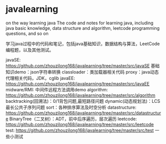 # javalearning

on the way learning java
The code and notes for learning java, including java basic knowledge, data structure and algorithm, leetcode programming questions, and so on

学习java过程中的代码和笔记，包括java基础知识，数据结构与算法，LeetCode编程题，以及其他测试。

javaSE:
    https://github.com/zhouzilong168/javalearning/tree/master/src/javaSE
    基础知识demo：json字符串转换
    classloader：类加载器相关代码
    proxy：java动态代理相关代码，JDK，cglib
javaEE:
    https://github.com/zhouzilong168/javalearning/tree/master/src/javaEE
    midware/RMI: 中间件远程方法调用demo
algorithm:
    https://github.com/zhouzilong168/javalearning/tree/master/src/algorithm
    backtracking(回溯法)：0/1背包问题,最短路径问题
    dynamic(动态规划法)：LCS最长公共子序列问题
    sort：各种排序算法及时空分析
datastructure:
    https://github.com/zhouzilong168/javalearning/tree/master/src/datastructure
    BinaryTree（二叉树）：ADT，前中后序遍历，层次遍历
leetcode:
    https://github.com/zhouzilong168/javalearning/tree/master/src/leetcode
test:
    https://github.com/zhouzilong168/javalearning/tree/master/src/test
    一些小测试
